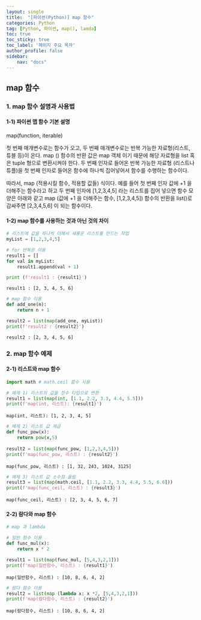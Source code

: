 ```yaml
---
layout: single
title:  "[파이썬(Python)] map 함수"
categories: Python
tag: [Python, 파이썬, map(), lamda]
toc: true
toc_sticky: true
toc_label: '페이지 주요 목자'
author_profile: false
sidebar:
    nav: "docs"
---
```


## map 함수

### 1. map 함수 설명과 사용법

#### 1-1) 파이썬 맵 함수 기본 설명

map(function, iterable)

첫 번째 매개변수로는 함수가 오고, 두 번째 매개변수로는 반복 가능한 자료형(리스트, 튜블 등)이 온다.
map () 함수의 반환 값은 map 객체 이기 때문에 해당 자료형을 list 혹은 tuple 형으로 변환시켜야 한다.
두 번째 인자로 들어온 반복 가능한 자료형 (리스트나 튜플)을 첫 번째 인자로 들어온 함수에 하나씩 집어넣어서 함수를 수행하는 함수이다.

따라서, map (적용시킬 함수, 적용할 값들) 식이다.
예를 들어 첫 번째 인자 값에 +1 을 더해주는 함수라고 하고 두 번째 인자에 [1,2,3,4,5] 라는 리스트를 집어 넣으면 함수 모양은 아래와 같고 map (값에 +1 을 더해주는 함수, [1,2,3,4,5]) 함수의 반환을 list()로 감싸주면 [2,3,4,5,6] 이 되는 함수이다.

#### 1-2) map 함수를 사용하는 것과 아닌 것의 차이



```python
# 리스트에 값을 하나씩 더해서 새롱운 리스트를 만드는 작업
myList = [1,2,3,4,5]

# for 반복문 이용
result1 = []
for val in myList:
    result1.append(val + 1)

print (f'result1 : {result1}')
```

    result1 : [2, 3, 4, 5, 6]
    


```python
# map 함수 이용
def add_one(n):
    return n + 1

result2 = list(map(add_one, myList))
print(f'result2 : {result2}')
```

    result2 : [2, 3, 4, 5, 6]
    

### 2. map 함수 예제

#### 2-1) 리스트와 map 함수


```python
import math # math.ceil 함수 사용

# 예제 1) 리스트의 값을 정수 타입으로 변환
result1 = list(map(int, [1.1, 2.2, 3.3, 4.4, 5.5]))
print(f'map(int, 리스트): {result1}')
```

    map(int, 리스트): [1, 2, 3, 4, 5]
    


```python
# 예제 2) 리스트 값 제곱
def func_pow(x):
    return pow(x,5)
    
result2 = list(map(func_pow, [1,2,3,4,5]))
print(f'map(func_pow, 리스트) : {result2}')
```

    map(func_pow, 리스트) : [1, 32, 243, 1024, 3125]
    


```python
# 예제 3) 리스트 값 소수점 올림
result3 = list(map(math.ceil, [1.1, 2.2, 3.3, 4.4, 5.5, 6.6]))
print(f'map(func_ceil, 리스트) : {result3}')
```

    map(func_ceil, 리스트) : [2, 3, 4, 5, 6, 7]
    

#### 2-2) 람다와 map 함수


```python
# map 과 lambda

# 일반 험수 이용
def func_mul(x):
    return x * 2

result1 = list(map(func_mul, [5,4,3,2,1]))
print(f'map(일반함수, 리스트) : {result1}')
```

    map(일반함수, 리스트) : [10, 8, 6, 4, 2]
    


```python
# 람다 함수 이용
result2 = list(map (lambda x: x *2, [5,4,3,2,1]))
print(f'map(람다함수, 리스트) : {result2}')
```

    map(람다함수, 리스트) : [10, 8, 6, 4, 2]
    
